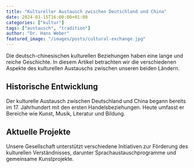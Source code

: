 ```yaml
---
title: "Kultureller Austausch zwischen Deutschland und China"
date: 2024-03-15T16:00:00+01:00
categories: ["kultur"]
tags: ["austausch", "tradition"]
author: "Dr. Hans Weber"
featured_image: "/images/posts/cultural-exchange.jpg"
---
```


Die deutsch-chinesischen kulturellen Beziehungen haben eine lange und reiche Geschichte. In diesem Artikel betrachten wir die verschiedenen Aspekte des kulturellen Austauschs zwischen unseren beiden Ländern.

## Historische Entwicklung

Der kulturelle Austausch zwischen Deutschland und China begann bereits im 17. Jahrhundert mit den ersten Handelsbeziehungen. Heute umfasst er Bereiche wie Kunst, Musik, Literatur und Bildung.

## Aktuelle Projekte

Unsere Gesellschaft unterstützt verschiedene Initiativen zur Förderung des kulturellen Verständnisses, darunter Sprachaustauschprogramme und gemeinsame Kunstprojekte.
